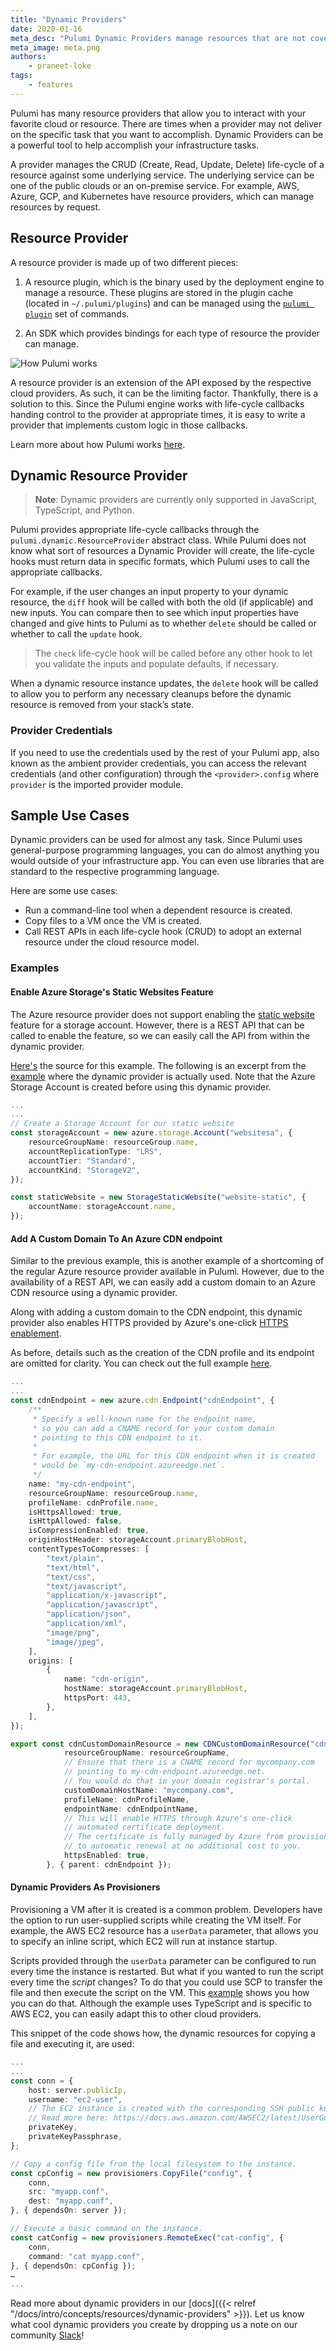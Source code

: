 ```yaml
---
title: "Dynamic Providers"
date: 2020-01-16
meta_desc: "Pulumi Dynamic Providers manage resources that are not covered in pre-built providers"
meta_image: meta.png
authors:
    - praneet-loke
tags:
    - features
---
```


Pulumi has many resource providers that allow you to interact with your favorite cloud or resource. There are times when a provider may not deliver on the specific task that you want to accomplish. Dynamic Providers can be a powerful tool to help accomplish your infrastructure tasks.

<!--more-->

A provider manages the CRUD (Create, Read, Update, Delete) life-cycle of a resource against some underlying service. The underlying service can be one of the public clouds or an on-premise service. For example, AWS, Azure, GCP, and Kubernetes have resource providers, which can manage resources by request.

## Resource Provider

A resource provider is made up of two different pieces:

1. A resource plugin, which is the binary used by the deployment engine to manage a resource. These plugins are stored in the plugin cache (located in `~/.pulumi/plugins`) and can be managed using the [`pulumi plugin`](https://www.pulumi.com/docs/reference/cli/pulumi_plugin/) set of commands.

1. An SDK which provides bindings for each type of resource the provider can manage.

![How Pulumi works](./engine-block-diagram.png)

A resource provider is an extension of the API exposed by the respective cloud providers. As such, it can be the limiting factor. Thankfully, there is a solution to this. Since the Pulumi engine works with life-cycle callbacks handing control to the provider at appropriate times, it is easy to write a provider that implements custom logic in those callbacks.

Learn more about how Pulumi works [here](https://www.pulumi.com/docs/intro/concepts/how-pulumi-works/).

## Dynamic Resource Provider

> **Note**: Dynamic providers are currently only supported in JavaScript, TypeScript, and Python.

Pulumi provides appropriate life-cycle callbacks through the `pulumi.dynamic.ResourceProvider` abstract class. While Pulumi does not know what sort of resources a Dynamic Provider will create, the life-cycle hooks must return data in specific formats, which Pulumi uses to call the appropriate callbacks.

For example, if the user changes an input property to your dynamic resource, the `diff` hook will be called with both the old (if applicable) and new inputs. You can compare then to see which input properties have changed and give hints to Pulumi as to whether `delete` should be called or whether to call the `update` hook.

> The `check` life-cycle hook will be called before any other hook to let you validate the inputs and populate defaults, if necessary.

When a dynamic resource instance updates, the `delete` hook will be called to allow you to perform any necessary cleanups before the dynamic resource is removed from your stack’s state.

### Provider Credentials

If you need to use the credentials used by the rest of your Pulumi app, also known as the ambient provider credentials, you can access the relevant credentials (and other configuration) through the `<provider>.config` where `provider` is the imported provider module.

## Sample Use Cases

Dynamic providers can be used for almost any task. Since Pulumi uses general-purpose programming languages, you can do almost anything you would outside of your infrastructure app. You can even use libraries that are standard to the respective programming language.

Here are some use cases:

* Run a command-line tool when a dependent resource is created.
* Copy files to a VM once the VM is created.
* Call REST APIs in each life-cycle hook (CRUD) to adopt an external resource under the cloud resource model.

### Examples

#### Enable Azure Storage's Static Websites Feature

The Azure resource provider does not support enabling the [static website](https://docs.microsoft.com/en-us/azure/storage/blobs/storage-blob-static-website) feature for a storage account. However, there is a REST API that can be called to enable the feature, so we can easily call the API from within the dynamic provider.

[Here's](https://github.com/pulumi/examples/blob/5bcf9de17a660f17172ca05d4ca3f061456a99c5/azure-ts-static-website/staticWebsite.ts) the source for this example. The following is an excerpt from the [example](https://github.com/pulumi/examples/blob/e990699e03ff31af95bd62b08f31f8fb99b11ccb/azure-ts-static-website/index.ts) where the dynamic provider is actually used. Note that the Azure Storage Account is created before using this dynamic provider.

```ts
...
...
// Create a Storage Account for our static website
const storageAccount = new azure.storage.Account("websitesa", {
    resourceGroupName: resourceGroup.name,
    accountReplicationType: "LRS",
    accountTier: "Standard",
    accountKind: "StorageV2",
});

const staticWebsite = new StorageStaticWebsite("website-static", {
	accountName: storageAccount.name,
});
```

#### Add A Custom Domain To An Azure CDN endpoint

Similar to the previous example, this is another example of a shortcoming of the regular Azure resource provider available in Pulumi. However, due to the availability of a REST API, we can easily add a custom domain to an Azure CDN resource using a dynamic provider.

Along with adding a custom domain to the CDN endpoint, this dynamic provider also enables HTTPS provided by Azure's one-click [HTTPS enablement](https://docs.microsoft.com/en-us/azure/cdn/cdn-custom-ssl?tabs=option-1-default-enable-https-with-a-cdn-managed-certificate).

As before, details such as the creation of the CDN profile and its endpoint are omitted for clarity. You can check out the full example [here](https://github.com/pulumi/examples/tree/master/classic-azure-ts-dynamicresource).

```ts
...
...
const cdnEndpoint = new azure.cdn.Endpoint("cdnEndpoint", {
    /**
     * Specify a well-known name for the endpoint name,
     * so you can add a CNAME record for your custom domain
     * pointing to this CDN endpoint to it.
     *
     * For example, the URL for this CDN endpoint when it is created
     * would be `my-cdn-endpoint.azureedge.net`.
     */
    name: "my-cdn-endpoint",
    resourceGroupName: resourceGroup.name,
    profileName: cdnProfile.name,
    isHttpsAllowed: true,
    isHttpAllowed: false,
    isCompressionEnabled: true,
    originHostHeader: storageAccount.primaryBlobHost,
    contentTypesToCompresses: [
        "text/plain",
        "text/html",
        "text/css",
        "text/javascript",
        "application/x-javascript",
        "application/javascript",
        "application/json",
        "application/xml",
        "image/png",
        "image/jpeg",
    ],
    origins: [
        {
            name: "cdn-origin",
            hostName: storageAccount.primaryBlobHost,
            httpsPort: 443,
        },
    ],
});

export const cdnCustomDomainResource = new CDNCustomDomainResource("cdnCustomDomain", {
        	resourceGroupName: resourceGroupName,
        	// Ensure that there is a CNAME record for mycompany.com
        	// pointing to my-cdn-endpoint.azureedge.net.
        	// You would do that in your domain registrar's portal.
        	customDomainHostName: "mycompany.com",
        	profileName: cdnProfileName,
        	endpointName: cdnEndpointName,
        	// This will enable HTTPS through Azure's one-click
        	// automated certificate deployment.
        	// The certificate is fully managed by Azure from provisioning
        	// to automatic renewal at no additional cost to you.
        	httpsEnabled: true,
    	}, { parent: cdnEndpoint });
```

#### Dynamic Providers As Provisioners

Provisioning a VM after it is created is a common problem. Developers have the option to run user-supplied scripts while creating the VM itself. For example, the AWS EC2 resource has a `userData` parameter, that allows you to specify an inline script, which EC2 will run at instance startup.

Scripts provided through the `userData` parameter can be configured to run every time the instance is restarted. But what if you wanted to run the script every time the _script_ changes? To do that you could use SCP to transfer the file and then execute the script on the VM. This [example](https://github.com/pulumi/examples/tree/master/aws-ts-ec2-provisioners) shows you how you can do that. Although the example uses TypeScript and is specific to AWS EC2, you can easily adapt this to other cloud providers.

This snippet of the code shows how, the dynamic resources for copying a file and executing it, are used:

```ts
...
...
const conn = {
	host: server.publicIp,
	username: "ec2-user",
	// The EC2 instance is created with the corresponding SSH public key.
	// Read more here: https://docs.aws.amazon.com/AWSEC2/latest/UserGuide/ec2-key-pairs.html.
	privateKey,
	privateKeyPassphrase,
};

// Copy a config file from the local filesystem to the instance.
const cpConfig = new provisioners.CopyFile("config", {
	conn,
	src: "myapp.conf",
	dest: "myapp.conf",
}, { dependsOn: server });

// Execute a basic command on the instance.
const catConfig = new provisioners.RemoteExec("cat-config", {
	conn,
	command: "cat myapp.conf",
}, { dependsOn: cpConfig });
…
...
```

Read more about dynamic providers in our [docs]({{< relref "/docs/intro/concepts/resources/dynamic-providers" >}}). Let us know what cool dynamic providers you create by dropping us a note on our community [Slack](https://slack.pulumi.com/)!
